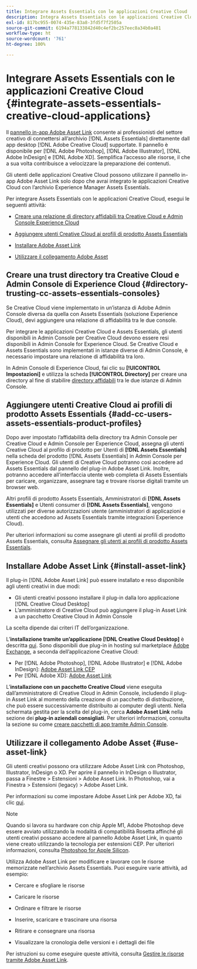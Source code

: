```yaml
---
title: Integrare Assets Essentials con le applicazioni Creative Cloud
description: Integra Assets Essentials con le applicazioni Creative Cloud in modo da poter usare il pannello in-app Adobe Asset Link per la connessione all’archivio  [!DNL Assets Essentials]  direttamente dalle applicazioni desktop  [!DNL Adobe Creative Cloud]  supportate.
exl-id: 817bc955-0074-435e-83a8-3fd5f7f2505a
source-git-commit: 6194a778133842d40c4ef2bc257eec8a34b0a481
workflow-type: ht
source-wordcount: '761'
ht-degree: 100%

---
```


# Integrare Assets Essentials con le applicazioni Creative Cloud {#integrate-assets-essentials-creative-cloud-applications}

Il [pannello in-app Adobe Asset Link](https://www.adobe.com/it/creativecloud/business/enterprise/adobe-asset-link.html) consente ai professionisti del settore creativo di connettersi all’archivio [!DNL Assets Essentials] direttamente dall app desktop [!DNL Adobe Creative Cloud] supportate. Il pannello è disponibile per [!DNL Adobe Photoshop], [!DNL Adobe Illustrator], [!DNL Adobe InDesign] e [!DNL Adobe XD]. Semplifica l’accesso alle risorse, il che a sua volta contribuisce a velocizzare la preparazione dei contenuti.

Gli utenti delle applicazioni Creative Cloud possono utilizzare il pannello in-app Adobe Asset Link solo dopo che avrai integrato le applicazioni Creative Cloud con l’archivio Experience Manager Assets Essentials.

Per integrare Assets Essentials con le applicazioni Creative Cloud, esegui le seguenti attività:

* [Creare una relazione di directory affidabili tra Creative Cloud e Admin Console Experience Cloud](#directory-trusting-cc-assets-essentials-consoles)

* [Aggiungere utenti Creative Cloud ai profili di prodotto Assets Essentials](#add-cc-users-assets-essentials-product-profiles)

* [Installare Adobe Asset Link](#install-asset-link)

* [Utilizzare il collegamento Adobe Asset](#use-asset-link)

## Creare una trust directory tra Creative Cloud e Admin Console di Experience Cloud {#directory-trusting-cc-assets-essentials-consoles}

Se Creative Cloud viene implementato in un’istanza di Adobe Admin Console diversa da quella con Assets Essentials (soluzione Experience Cloud), devi aggiungere una relazione di affidabilità tra le due console.

Per integrare le applicazioni Creative Cloud e Assets Essentials, gli utenti disponibili in Admin Console per Creative Cloud devono essere resi disponibili in Admin Console for Experience Cloud. Se Creative Cloud e Assets Essentials sono implementati in istanze diverse di Admin Console, è necessario impostare una relazione di affidabilità tra loro.

In Admin Console di Experience Cloud, fai clic su **[!UICONTROL Impostazioni]** e utilizza la scheda **[!UICONTROL Directory]** per creare una directory al fine di stabilire [directory affidabili](https://helpx.adobe.com/it/enterprise/using/set-up-identity.html#directory-trusting) tra le due istanze di Admin Console.

## Aggiungere utenti Creative Cloud ai profili di prodotto Assets Essentials {#add-cc-users-assets-essentials-product-profiles}

Dopo aver impostato l’affidabilità della directory tra Admin Console per Creative Cloud e Admin Console per Experience Cloud, assegna gli utenti Creative Cloud al profilo di prodotto per Utenti di **[!DNL Assets Essentials]** nella scheda del prodotto [!DNL Assets Essentials] in Admin Console per Experience Cloud. Gli utenti di Creative Cloud potranno così accedere ad Assets Essentials dal pannello del plug-in Adobe Asset Link. Inoltre, potranno accedere all’interfaccia utente web completa di Assets Essentials per caricare, organizzare, assegnare tag e trovare risorse digitali tramite un browser web.

Altri profili di prodotto Assets Essentials, Amministratori di **[!DNL Assets Essentials]** e Utenti consumer di **[!DNL Assets Essentials]**, vengono utilizzati per diverse autorizzazioni utente (amministratori di applicazioni e utenti che accedono ad Assets Essentials tramite integrazioni Experience Cloud).

Per ulteriori informazioni su come assegnare gli utenti ai profili di prodotto Assets Essentials, consulta [Assegnare gli utenti ai profili di prodotto Assets Essentials](deploy-administer.md#add-users-to-product-profiles).

## Installare Adobe Asset Link {#install-asset-link}

Il plug-in [!DNL Adobe Asset Link] può essere installato e reso disponibile agli utenti creativi in due modi:

* Gli utenti creativi possono installare il plug-in dalla loro applicazione [!DNL Creative Cloud Desktop]
* L’amministratore di Creative Cloud può aggiungere il plug-in Asset Link a un pacchetto Creative Cloud in Admin Console

La scelta dipende dai criteri IT dell’organizzazione.

L’**installazione tramite un’applicazione [!DNL Creative Cloud Desktop]** è descritta [qui](https://helpx.adobe.com/it/creative-cloud/kb/installingextensionsandaddons.html). Sono disponibili due plug-in in hosting sul marketplace [Adobe Exchange](https://exchange.adobe.com/), a seconda dell’applicazione Creative Cloud:

* Per [!DNL Adobe Photoshop], [!DNL Adobe Illustrator] e [!DNL Adobe InDesign]: [Adobe Asset Link CEP](https://exchange.adobe.com/creativecloud.details.106875.adobe-asset-link-cep.html)
* Per [!DNL Adobe XD]: [Adobe Asset Link](https://exchange.adobe.com/creativecloud/plugindetails.html/app/cc/61d229b9)

L’**installazione con un pacchetto Creative Cloud** viene eseguita dall’amministratore di Creative Cloud in Admin Console, includendo il plug-in Asset Link al momento della creazione di un pacchetto di distribuzione, che può essere successivamente distribuito ai computer degli utenti. Nella schermata gestita per la scelta del plug-in, cerca **Adobe Asset Link** nella sezione dei **plug-in aziendali consigliati**. Per ulteriori informazioni, consulta la sezione su come [creare pacchetti di app tramite Admin Console](https://helpx.adobe.com/it/enterprise/using/package-apps-admin-console.html).

## Utilizzare il collegamento Adobe Asset {#use-asset-link}

Gli utenti creativi possono ora utilizzare Adobe Asset Link con Photoshop, Illustrator, InDesign o XD. Per aprire il pannello in InDesign o Illustrator, passa a Finestre > Estensioni > Adobe Asset Link. In Photoshop, vai a Finestra > Estensioni (legacy) > Adobe Asset Link.

Per informazioni su come impostare Adobe Asset Link per Adobe XD, fai clic [qui](https://helpx.adobe.com/it/enterprise/using/adobe-asset-link-for-xd.html).

>[!NOTE]
>
>Quando si lavora su hardware con chip Apple M1, Adobe Photoshop deve essere avviato utilizzando la modalità di compatibilità Rosetta affinché gli utenti creativi possano accedere al pannello Adobe Asset Link, in quanto viene creato utilizzando la tecnologia per estensioni CEP. Per ulteriori informazioni, consulta [Photoshop for Apple Silicon](https://helpx.adobe.com/it/photoshop/kb/photoshop-for-apple-silicon.html).


Utilizza Adobe Asset Link per modificare e lavorare con le risorse memorizzate nell’archivio Assets Essentials. Puoi eseguire varie attività, ad esempio:

* Cercare e sfogliare le risorse

* Caricare le risorse

* Ordinare e filtrare le risorse

* Inserire, scaricare e trascinare una risorsa

* Ritirare e consegnare una risorsa

* Visualizzare la cronologia delle versioni e i dettagli dei file

Per istruzioni su come eseguire queste attività, consulta [Gestire le risorse tramite Adobe Asset Link](https://helpx.adobe.com/it/enterprise/using/manage-assets-using-adobe-asset-link.html).
